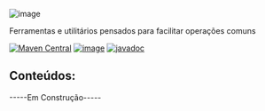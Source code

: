 ![image](https://i.imgur.com/tIUI10b.png)

Ferramentas e utilitários pensados para facilitar operações comuns

[![Maven Central](https://maven-badges.herokuapp.com/maven-central/io.github.azgraal/utilitarios/badge.svg)](https://maven-badges.herokuapp.com/maven-central/io.github.azgraal/utilitarios)
[![image](https://img.shields.io/github/license/azgraal/utilitarios)](LICENSE)
[![javadoc](https://javadoc.io/badge2/io.github.azgraal/utilitarios/javadoc.svg)](https://javadoc.io/doc/io.github.azgraal/utilitarios)

## Conteúdos:

-----Em Construção-----


